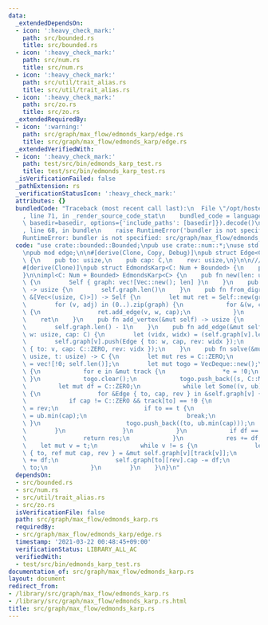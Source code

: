 ```yaml
---
data:
  _extendedDependsOn:
  - icon: ':heavy_check_mark:'
    path: src/bounded.rs
    title: src/bounded.rs
  - icon: ':heavy_check_mark:'
    path: src/num.rs
    title: src/num.rs
  - icon: ':heavy_check_mark:'
    path: src/util/trait_alias.rs
    title: src/util/trait_alias.rs
  - icon: ':heavy_check_mark:'
    path: src/zo.rs
    title: src/zo.rs
  _extendedRequiredBy:
  - icon: ':warning:'
    path: src/graph/max_flow/edmonds_karp/edge.rs
    title: src/graph/max_flow/edmonds_karp/edge.rs
  _extendedVerifiedWith:
  - icon: ':heavy_check_mark:'
    path: test/src/bin/edmonds_karp_test.rs
    title: test/src/bin/edmonds_karp_test.rs
  _isVerificationFailed: false
  _pathExtension: rs
  _verificationStatusIcon: ':heavy_check_mark:'
  attributes: {}
  bundledCode: "Traceback (most recent call last):\n  File \"/opt/hostedtoolcache/Python/3.9.4/x64/lib/python3.9/site-packages/onlinejudge_verify/documentation/build.py\"\
    , line 71, in _render_source_code_stat\n    bundled_code = language.bundle(stat.path,\
    \ basedir=basedir, options={'include_paths': [basedir]}).decode()\n  File \"/opt/hostedtoolcache/Python/3.9.4/x64/lib/python3.9/site-packages/onlinejudge_verify/languages/user_defined.py\"\
    , line 68, in bundle\n    raise RuntimeError('bundler is not specified: {}'.format(path.as_posix()))\n\
    RuntimeError: bundler is not specified: src/graph/max_flow/edmonds_karp.rs\n"
  code: "use crate::bounded::Bounded;\npub use crate::num::*;\nuse std::collections::VecDeque;\n\
    \npub mod edge;\n\n#[derive(Clone, Copy, Debug)]\npub struct Edge<C: Num + Bounded>\
    \ {\n    pub to: usize,\n    pub cap: C,\n    rev: usize,\n}\n\n/// O(VE^2)\n\
    #[derive(Clone)]\npub struct EdmondsKarp<C: Num + Bounded> {\n    pub graph: Vec<Vec<Edge<C>>>,\n\
    }\n\nimpl<C: Num + Bounded> EdmondsKarp<C> {\n    pub fn new(len: usize) -> Self\
    \ {\n        Self { graph: vec![Vec::new(); len] }\n    }\n    pub fn len(&self)\
    \ -> usize {\n        self.graph.len()\n    }\n    pub fn from_digraph(graph:\
    \ &[Vec<(usize, C)>]) -> Self {\n        let mut ret = Self::new(graph.len());\n\
    \        for (v, adj) in (0..).zip(graph) {\n            for &(w, cap) in adj\
    \ {\n                ret.add_edge(v, w, cap);\n            }\n        }\n    \
    \    ret\n    }\n    pub fn add_vertex(&mut self) -> usize {\n        self.graph.push(Vec::new());\n\
    \        self.graph.len() - 1\n    }\n    pub fn add_edge(&mut self, v: usize,\
    \ w: usize, cap: C) {\n        let (vidx, widx) = (self.graph[v].len(), self.graph[w].len());\n\
    \        self.graph[v].push(Edge { to: w, cap, rev: widx });\n        self.graph[w].push(Edge\
    \ { to: v, cap: C::ZERO, rev: vidx });\n    }\n    pub fn solve(&mut self, s:\
    \ usize, t: usize) -> C {\n        let mut res = C::ZERO;\n        let mut track\
    \ = vec![!0; self.len()];\n        let mut togo = VecDeque::new();\n        loop\
    \ {\n            for e in &mut track {\n                *e = !0;\n           \
    \ }\n            togo.clear();\n            togo.push_back((s, C::MAX));\n   \
    \         let mut df = C::ZERO;\n            while let Some((v, ub)) = togo.pop_front()\
    \ {\n                for &Edge { to, cap, rev } in &self.graph[v] {\n        \
    \            if cap != C::ZERO && track[to] == !0 {\n                        track[to]\
    \ = rev;\n                        if to == t {\n                            df\
    \ = ub.min(cap);\n                            break;\n                       \
    \ }\n                        togo.push_back((to, ub.min(cap)));\n            \
    \        }\n                }\n            }\n            if df == C::ZERO {\n\
    \                return res;\n            }\n            res += df;\n        \
    \    let mut v = t;\n            while v != s {\n                let &mut Edge\
    \ { to, ref mut cap, rev } = &mut self.graph[v][track[v]];\n                *cap\
    \ += df;\n                self.graph[to][rev].cap -= df;\n                v =\
    \ to;\n            }\n        }\n    }\n}\n"
  dependsOn:
  - src/bounded.rs
  - src/num.rs
  - src/util/trait_alias.rs
  - src/zo.rs
  isVerificationFile: false
  path: src/graph/max_flow/edmonds_karp.rs
  requiredBy:
  - src/graph/max_flow/edmonds_karp/edge.rs
  timestamp: '2021-03-22 00:48:45+09:00'
  verificationStatus: LIBRARY_ALL_AC
  verifiedWith:
  - test/src/bin/edmonds_karp_test.rs
documentation_of: src/graph/max_flow/edmonds_karp.rs
layout: document
redirect_from:
- /library/src/graph/max_flow/edmonds_karp.rs
- /library/src/graph/max_flow/edmonds_karp.rs.html
title: src/graph/max_flow/edmonds_karp.rs
---
```

